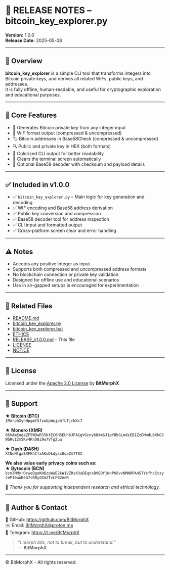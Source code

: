 # 📎 RELEASE NOTES – bitcoin_key_explorer.py  
**Version:** 1.0.0  
**Release Date:** 2025-05-08

---

## 🚀 Overview

**bitcoin_key_explorer** is a simple CLI tool that transforms integers into Bitcoin private keys, and derives all related WIFs, public keys, and addresses.  
It is fully offline, human-readable, and useful for cryptographic exploration and educational purposes.

---

## 🔧 Core Features

- 🔐 Generates Bitcoin private key from any integer input  
- 🔑 WIF format output (compressed & uncompressed)  
- 🏷️ Bitcoin addresses in Base58Check (compressed & uncompressed)  
- 🔍 Public and private key in HEX (both formats)  
- 🌈 Colorized CLI output for better readability  
- 🧹 Clears the terminal screen automatically  
- 🧠 Optional Base58 decoder with checksum and payload details

---

## ✅ Included in v1.0.0

- ✅ `bitcoin_key_explorer.py` – Main logic for key generation and decoding  
- ✅ WIF encoding and Base58 address derivation  
- ✅ Public key conversion and compression  
- ✅ Base58 decoder tool for address inspection  
- ✅ CLI input and formatted output  
- ✅ Cross-platform screen clear and error handling

---

## ⚠️ Notes

- Accepts any positive integer as input  
- Supports both compressed and uncompressed address formats  
- No blockchain connection or private key validation  
- Designed for offline use and educational scenarios  
- Use in air-gapped setups is encouraged for experimentation

---

## 📌 Related Files

- [README.md](./README.md)  
- [bitcoin_key_explorer.py](./bitcoin_key_explorer.py)  
- [bitcoin_key_explorer.bat](./bitcoin_key_explorer.bat)  
- [ETHICS](./ETHICS.md)  
- [RELEASE_v1.0.0.md](./RELEASE_v1.0.0.md) – This file  
- [LICENSE](./LICENSE)  
- [NOTICE](./NOTICE)

---

## 📜 License  
Licensed under the [Apache 2.0 License](./LICENSE) by **BitMorphX**

---

## 🍱 Support

★ **Bitcoin (BTC)**  
`1MorphXyhHpgmYSfvwUpWojphfLTjrNXc7`

★ **Monero (XMR)**  
`86VAmEogaZF5WDwR3SKtEC6HSEUh6JPA1gVGcny68XmSJ1pYBbGLmdzEB1ZzGModLBXkG3WbRv12mSKv4KnD8i9w7VTg2uu`

★ **Dash (DASH)**  
`XtNuNfgaEXFKhtfxAKuDkdysxUqaZm7TDX`

**We also value early privacy coins such as:**  
★ **Bytecoin (BCN)**  
`bcnZNMyrDrweQgoKH6zpWaE2kW1VZRsX3aDEqnxBVEQfjNnPK6vvNMNRPA4S7YxfhsStzyJeP16woK6G7cRBydZm2TvLFB2eeR`

🙏 *Thank you for supporting independent research and ethical technology.*

---

## 👤 Author & Contact

🔗 GitHub: https://github.com/BitMorphX  
✉️ Email: BitMorphX@proton.me  
💬 Telegram: https://t.me/BitMorphX

> _“I morph bits, not to break, but to understand.”_  
> — **BitMorphX**

---

© BitMorphX – All rights reserved.